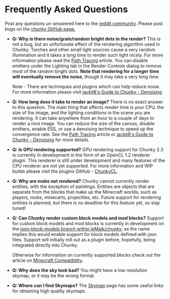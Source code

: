 Frequently Asked Questions
==========================

Post any questions un-answered here to the [reddit community][0].
Please post bugs on the [chunky GitHub page.][1]

* **Q: Why is there noise/grain/random bright dots in the render?**
  This is not a bug, but an unfortunate effect of the rendering algorithm used
  in Chunky. Torches and other small light sources cause a very random
  illumination and it takes a long time to render such light nicely. For more
  information please read the [Path Tracing](/path_tracing.html) article. You can disable
  emitters under the Lighting tab in the Render Controls dialog to remove most
  of the random bright dots.  **Note that rendering for a longer time will
  eventually remove the noise**, though it may take a very long time.
  
	Note - There are techniques and plugins which can help reduce noise. For more information please visit [jackjt8's Guide to Chunky - Denoising][5].

* **Q: How long does it take to render an image?**
  There is no exact answer to this question. The main thing that affects render
  time is your CPU, the size of the image, and the lighting conditions in the
  scene you are rendering. It can take anywhere from an hour to a couple of
  days to render a nice image. You can reduce the size of the canvas, disable
  emitters, enable ESS, or use a denoising technique to speed up the convergence rate. See the [Path Tracing](/path_tracing.html) article or [jackjt8's Guide to Chunky - Denoising][5] for more details.

* **Q: Is GPU rendering supported?**
  GPU rendering support for Chunky 2.3 is currently in development in the form of an OpenCL 1.2 renderer plugin. This renderer is still under development and many features of the CPU renderer are not yet supported. For more information and WIP builds please visit the plugins GitHub - [ChunkyCL][6].

* **Q: Why are mobs not rendered?**
  Chunky cannot currently render entities, with the exception of paintings. Entities are objects that are separate from the blocks that make up the Minecraft worlds, such as players, mobs, minecarts, projectiles, etc. Future support for rendering entities is planned, but there is no deadline for this feature yet, so stay tuned!

* **Q: Can Chunky render custom block models and mod blocks?**
  Support for custom block models and mod blocks is currently in development on the [json-block-models branch within leMaik/chunky][7]; as the name implies this would enable support for block models defined with json files. Support will initially roll out as a plugin before, hopefully, being integrated directly into Chunky.
  
	Otherwise for information on currently supported blocks check out the article on [Minecraft Compatibility][4].

* **Q: Why does the sky look bad?**
  You might have a low resolution skymap, or it may be the wrong format.

* **Q: Where can I find Skymaps?**
  The [Skymap][3] page has some useful links for obtaining high quality skymaps.


[0]:http://www.reddit.com/r/chunky
[1]:https://github.com/llbit/chunky/issues
[3]:/skymaps.html
[4]:minecraft_compatibility.html
[5]: https://jackjt8.github.io/ChunkyGuide/docs/advanced_techniques/denoising.html
[6]: https://github.com/alexhliu/ChunkyClPlugin
[7]: https://github.com/leMaik/chunky/tree/json-block-models
